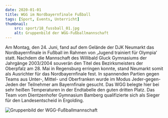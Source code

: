 ```yaml
---
date: 2020-01-01
title: WGG im Nordbayernfinale Fußball
tags: [Sport, Events, Unterricht]
thumbnail: 
    src: sport/18_fussball_01.jpg
    alt: Gruppenbild der WGG-Fußballmannschaft
---
```

<p>
    Am Montag, den 24. Juni, fand auf dem Gelände der DJK Neumarkt das 
    Nordbayernfinale in Fußball im Rahmen von ‚Jugend trainiert für Olympia‘ 
    statt. Nachdem die Mannschaft des Willibald Gluck Gymnasiums der Jahrgänge
     2003/2004 souverän den Titel des Bezirksmeisters der Oberpfalz 
     am 28. Mai in Regensburg erringen konnte, stand Neumarkt somit als 
     Ausrichter für das Nordbayernfinale fest. In spannenden Partien gegen 
     Teams aus Unter-, Mittel- und Oberfranken wurde im Modus Jeder-gegen-
     Jeden der Teilnehmer am Bayernfinale gesucht. Das WGG belegte hier 
     bei sehr heißen Temperaturen in der Endtabelle den guten dritten Platz. 
     Das Team vom Dientzenhofer Gymnasium Bamberg qualifizierte sich als 
     Sieger für den Landesentscheid in Ergolding.
</p>
<img src="/images/sport/18_fussball_01.jpg" alt="Gruppenbild der WGG-Fußballmannschaft"></img>